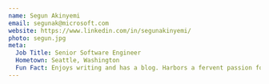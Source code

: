 ```yaml
---
name: Segun Akinyemi
email: segunak@microsoft.com
website: https://www.linkedin.com/in/segunakinyemi/
photo: segun.jpg
meta:
  Job Title: Senior Software Engineer
  Hometown: Seattle, Washington
  Fun Fact: Enjoys writing and has a blog. Harbors a fervent passion for anime, herbal teas, cinnamon rolls, and Capri Suns (Kiwi Strawberry flavor in particular).
---
```

